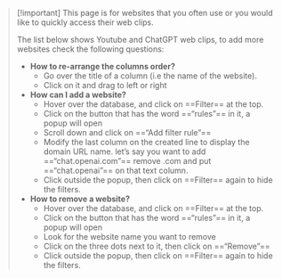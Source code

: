 > [!important] This page is for websites that you often use or you would like to quickly access their web clips.
> 
>   
> The list below shows Youtube and ChatGPT web clips, to add more websites check the following questions:  
> 
> - **How to re-arrange the columns order?**
>     - Go over the title of a column (i.e the name of the website).
>     - Click on it and drag to left or right
> - **How can I add a website?**
>     - Hover over the database, and click on ==Filter== at the top.
>     - Click on the button that has the word ==“rules”== in it, a popup will open
>     - Scroll down and click on ==“Add filter rule”==
>     - Modify the last column on the created line to display the domain URL name. let’s say you want to add ==“chat.openai.com”== remove .com and put ==“chat.openai”== on that text column.
>     - Click outside the popup, then click on ==Filter== again to hide the filters.
> - **How to remove a website?**
>     - Hover over the database, and click on ==Filter== at the top.
>     - Click on the button that has the word ==“rules”== in it, a popup will open
>     - Look for the website name you want to remove
>     - Click on the three dots next to it, then click on ==“Remove”==
>     - Click outside the popup, then click on ==Filter== again to hide the filters.